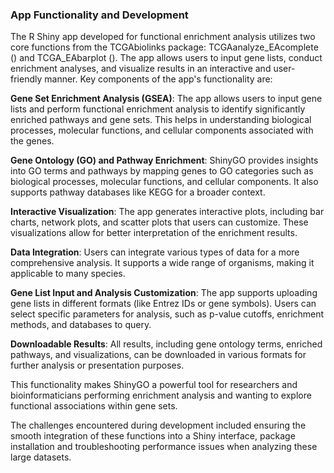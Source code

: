 ### **App Functionality and Development** ###

The R Shiny app developed for functional enrichment analysis utilizes two core functions from the TCGAbiolinks package: TCGAanalyze\_EAcomplete () and TCGA\_EAbarplot (). The app allows users to input gene lists, conduct enrichment analyses, and visualize results in an interactive and user-friendly manner. Key components of the app's functionality are:

**Gene Set Enrichment Analysis (GSEA)**: The app allows users to input gene lists and perform functional enrichment analysis to identify significantly enriched pathways and gene sets. This helps in understanding biological processes, molecular functions, and cellular components associated with the genes.

**Gene Ontology (GO) and Pathway Enrichment**: ShinyGO provides insights into GO terms and pathways by mapping genes to GO categories such as biological processes, molecular functions, and cellular components. It also supports pathway databases like KEGG for a broader context.

**Interactive Visualization**: The app generates interactive plots, including bar charts, network plots, and scatter plots that users can customize. These visualizations allow for better interpretation of the enrichment results.

**Data Integration**: Users can integrate various types of data for a more comprehensive analysis. It supports a wide range of organisms, making it applicable to many species.

**Gene List Input and Analysis Customization**: The app supports uploading gene lists in different formats (like Entrez IDs or gene symbols). Users can select specific parameters for analysis, such as p-value cutoffs, enrichment methods, and databases to query.

**Downloadable Results**: All results, including gene ontology terms, enriched pathways, and visualizations, can be downloaded in various formats for further analysis or presentation purposes.

This functionality makes ShinyGO a powerful tool for researchers and bioinformaticians performing enrichment analysis and wanting to explore functional associations within gene sets.

The challenges encountered during development included ensuring the smooth integration of these functions into a Shiny interface, package installation and troubleshooting performance issues when analyzing these large datasets. 
